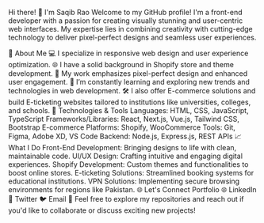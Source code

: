 Hi there!
👋 I'm Saqib Rao Welcome to my GitHub profile! I'm a front-end developer with a passion for creating visually stunning and user-centric web interfaces. My expertise lies in combining creativity with cutting-edge technology to deliver pixel-perfect designs and seamless user experiences.

🚀 About Me 💻 I specialize in responsive web design and user experience optimization. 🌐 I have a solid background in Shopify store and theme development. 🎨 My work emphasizes pixel-perfect design and enhanced user engagement. 🌱 I’m constantly learning and exploring new trends and technologies in web development. 🛠️ I also offer E-commerce solutions and build E-ticketing websites tailored to institutions like universities, colleges, and schools. 🔧 Technologies & Tools Languages: HTML, CSS, JavaScript, TypeScript Frameworks/Libraries: React, Next.js, Vue.js, Tailwind CSS, Bootstrap E-commerce Platforms: Shopify, WooCommerce Tools: Git, Figma, Adobe XD, VS Code Backend: Node.js, Express.js, REST APIs 📈 What I Do Front-End Development: Bringing designs to life with clean, maintainable code. UI/UX Design: Crafting intuitive and engaging digital experiences. Shopify Development: Custom themes and functionalities to boost online stores. E-ticketing Solutions: Streamlined booking systems for educational institutions. VPN Solutions: Implementing secure browsing environments for regions like Pakistan. 🌐 Let's Connect Portfolio 🌐 LinkedIn 💼 Twitter 🐦 Email 📧 Feel free to explore my repositories and reach out if you'd like to collaborate or discuss exciting new projects!
